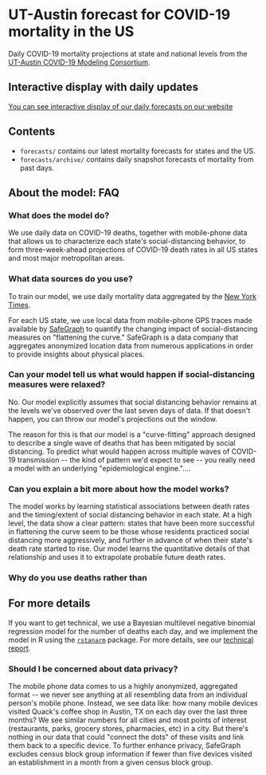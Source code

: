 
# UT-Austin forecast for COVID-19 mortality in the US

Daily COVID-19 mortality projections at state and national levels from
the [UT-Austin COVID-19 Modeling Consortium][consortium].

## Interactive display with daily updates

[You can see interactive display of our daily forecasts on our website][forecasts]

## Contents

- `forecasts/` contains our latest mortality forecasts for states and
  the US.
- `forecasts/archive/` contains daily snapshot forecasts of mortality
  from past days.

## About the model: FAQ

### What does the model do?

We use daily data on COVID-19 deaths, together with mobile-phone data that allows us to characterize each state's social-distancing behavior, to form three-week-ahead projections of COVID-19 death rates in all US states and most major metropolitan areas. 

### What data sources do you use?

To train our model, we use daily mortality data aggregated by the [New
York Times][nytimes].

For each US state, we use local data from mobile-phone GPS traces made
available by [SafeGraph] to quantify the changing impact of
social-distancing measures on "flattening the curve."  SafeGraph is
a data company that aggregates anonymized location data from numerous
applications in order to provide insights about physical places.

### Can your model tell us what would happen if social-distancing measures were relaxed?

No.  Our model explicitly assumes that social distancing behavior remains at the levels we've observed over the last seven days of data.  If that doesn't happen, you can throw our model's projections out the window.  

The reason for this is that our model is a "curve-fitting" approach designed to describe a single wave of deaths that has been mitigated by social distancing.  To predict what would happen across multiple waves of COVID-19 transmission -- the kind of pattern we'd expect to see -- you really need a model with an underlying "epidemiological engine."....


### Can you explain a bit more about how the model works?

The model works by learning statistical associations between death rates and the timing/extent of social distancing behavior in each state.  At a high level, the data show a clear pattern: states that have been more successful in flattening the curve seem to be those whose residents practiced social distancing more aggressively, and further in advance of when their state's death rate started to rise.  Our model learns the quantitative details of that relationship and uses it to extrapolate probable future death rates. 


### Why do you use deaths rather than 



## For more details

If you want to get technical, we use a Bayesian multilevel negative binomial regression model for the number of deaths each day, and we implement the model in R using the [`rstanarm`][rstanarm] package.  For more details, see our [technical report].



[nytimes]: https://github.com/nytimes/covid-19-data
[consortium]: https://covid-19.tacc.utexas.edu/
[SafeGraph]: https://www.safegraph.com/
[forecasts]: https://covid-19.tacc.utexas.edu/projections/
[technical report]: https://covid-19.tacc.utexas.edu/media/filer_public/87/63/87635a46-b060-4b5b-a3a5-1b31ab8e0bc6/ut_covid-19_mortality_forecasting_model_latest.pdf
[rstanarm]: https://mc-stan.org/users/interfaces/rstanarm


### Should I be concerned about data privacy?

The mobile phone data comes to us a highly anonymized, aggregated format -- we never see anything at all resembling data from an individual person's mobile phone.  Instead, we see data like: how many mobile devices visited Quack's coffee shop in Austin, TX on each day over the last three months?  We see similar numbers for all cities and most points of interest (restaurants, parks, grocery stores, pharmacies, etc) in a city.  But there's nothing in our data that could "connect the dots" of these visits and link them back to a specific device.   To further enhance privacy, SafeGraph excludes census block group information if
fewer than five devices visited an establishment in a month from a
given census block group. 
